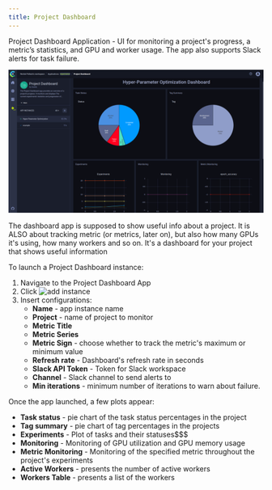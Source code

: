 ```yaml
---
title: Project Dashboard
---
```


Project Dashboard Application - UI for monitoring a project's progress, a metric’s statistics, and GPU and worker usage. 
The app also supports Slack alerts for task failure.

![Project Dashboard App](../../img/webapp_apps_hpo.png)

The dashboard app is supposed to show useful info about a project. It is ALSO about tracking metric (or metrics, later on), 
but also how many GPUs it's using, how many workers and so on. It's a dashboard for your project that shows useful information

To launch a Project Dashboard instance:
1. Navigate to the Project Dashboard App
1. Click <img src="/docs/latest/icons/ico-add.svg" alt="add instance" className="icon size-sm space-sm" />
1. Insert configurations:
    * **Name** - app instance name
    * **Project** - name of project to monitor
    * **Metric Title**
    * **Metric Series**
    * **Metric Sign** - choose whether to track the metric's maximum or minimum value
    * **Refresh rate** - Dashboard's refresh rate in seconds
    * **Slack API  Token** - Token for Slack workspace
    * **Channel** - Slack channel to send alerts to 
    * **Min iterations** - minimum number of iterations to warn about failure. 
    
Once the app launched, a few plots appear: 
* **Task status** - pie chart of the task status percentages in the project
* **Tag summary** - pie chart of tag percentages in the projects
* **Experiments** - Plot of tasks and their statuses$$$ 
* **Monitoring** - Monitoring of GPU utilization and GPU memory usage
* **Metric Monitoring** - Monitoring of the specified metric throughout the project's experiments
* **Active Workers** - presents the number of active workers
* **Workers Table** - presents a list of the workers